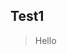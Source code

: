 <!--
title: 测试文章1
alias: test1
created: 2018-04-19 02:38
updated: 2018-04-19 02:38
tags: [test1]
-->

## Test1  
> Hello
